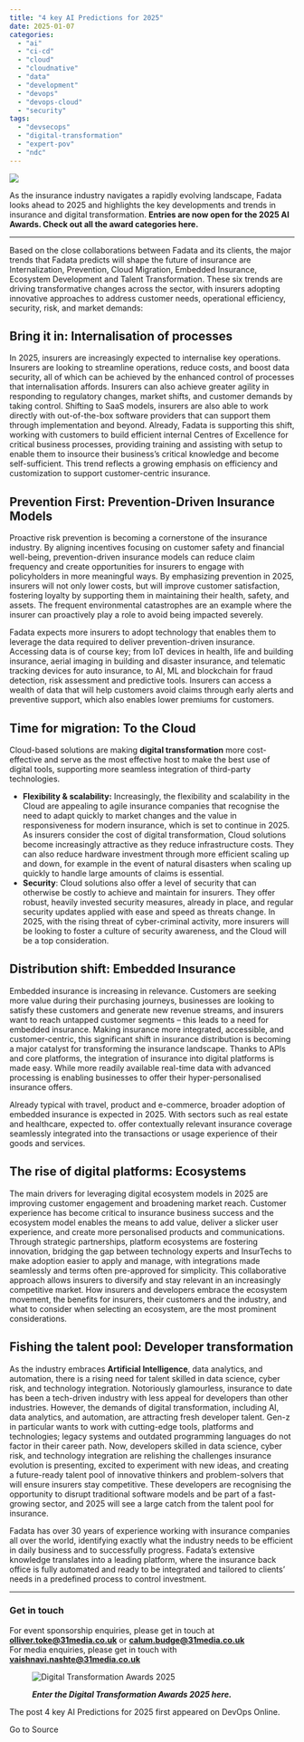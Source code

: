 ```yaml
---
title: "4 key AI Predictions for 2025"
date: 2025-01-07
categories: 
  - "ai"
  - "ci-cd"
  - "cloud"
  - "cloudnative"
  - "data"
  - "development"
  - "devops"
  - "devops-cloud"
  - "security"
tags: 
  - "devsecops"
  - "digital-transformation"
  - "expert-pov"
  - "ndc"
---
```


![](https://www.devopsonline.co.uk/wp-content/uploads/2024/11/AI-webpost-1.jpg)

As the insurance industry navigates a rapidly evolving landscape, Fadata looks ahead to 2025 and highlights the key developments and trends in insurance and digital transformation. **Entries are now open for the 2025 AI Awards. Check out all the award categories here.**

* * *

Based on the close collaborations between Fadata and its clients, the major trends that Fadata predicts will shape the future of insurance are Internalization, Prevention, Cloud Migration, Embedded Insurance, Ecosystem Development and Talent Transformation. These six trends are driving transformative changes across the sector, with insurers adopting innovative approaches to address customer needs, operational efficiency, security, risk, and market demands:

## **Bring it in: Internalisation of processes**

In 2025, insurers are increasingly expected to internalise key operations. Insurers are looking to streamline operations, reduce costs, and boost data security, all of which can be achieved by the enhanced control of processes that internalisation affords. Insurers can also achieve greater agility in responding to regulatory changes, market shifts, and customer demands by taking control. Shifting to SaaS models, insurers are also able to work directly with out-of-the-box software providers that can support them through implementation and beyond. Already, Fadata is supporting this shift, working with customers to build efficient internal Centres of Excellence for critical business processes, providing training and assisting with setup to enable them to insource their business’s critical knowledge and become self-sufficient. This trend reflects a growing emphasis on efficiency and customization to support customer-centric insurance.

## **Prevention First: Prevention-Driven Insurance Models**

Proactive risk prevention is becoming a cornerstone of the insurance industry. By aligning incentives focusing on customer safety and financial well-being, prevention-driven insurance models can reduce claim frequency and create opportunities for insurers to engage with policyholders in more meaningful ways. By emphasizing prevention in 2025, insurers will not only lower costs, but will improve customer satisfaction, fostering loyalty by supporting them in maintaining their health, safety, and assets. The frequent environmental catastrophes are an example where the insurer can proactively play a role to avoid being impacted severely.

Fadata expects more insurers to adopt technology that enables them to leverage the data required to deliver prevention-driven insurance. Accessing data is of course key; from IoT devices in health, life and building insurance, aerial imaging in building and disaster insurance, and telematic tracking devices for auto insurance, to AI, ML and blockchain for fraud detection, risk assessment and predictive tools. Insurers can access a wealth of data that will help customers avoid claims through early alerts and preventive support, which also enables lower premiums for customers.

## **Time for migration: To the Cloud**

Cloud-based solutions are making **digital transformation** more cost-effective and serve as the most effective host to make the best use of digital tools, supporting more seamless integration of third-party technologies.

- **Flexibility & scalability:** Increasingly, the flexibility and scalability in the Cloud are appealing to agile insurance companies that recognise the need to adapt quickly to market changes and the value in responsiveness for modern insurance, which is set to continue in 2025. As insurers consider the cost of digital transformation, Cloud solutions become increasingly attractive as they reduce infrastructure costs. They can also reduce hardware investment through more efficient scaling up and down, for example in the event of natural disasters when scaling up quickly to handle large amounts of claims is essential.
- **Security**: Cloud solutions also offer a level of security that can otherwise be costly to achieve and maintain for insurers. They offer robust, heavily invested security measures, already in place, and regular security updates applied with ease and speed as threats change. In 2025, with the rising threat of cyber-criminal activity, more insurers will be looking to foster a culture of security awareness, and the Cloud will be a top consideration.
    

## **Distribution shift: Embedded Insurance**

Embedded insurance is increasing in relevance. Customers are seeking more value during their purchasing journeys, businesses are looking to satisfy these customers and generate new revenue streams, and insurers want to reach untapped customer segments – this leads to a need for embedded insurance. Making insurance more integrated, accessible, and customer-centric, this significant shift in insurance distribution is becoming a major catalyst for transforming the insurance landscape. Thanks to APIs and core platforms, the integration of insurance into digital platforms is made easy. While more readily available real-time data with advanced processing is enabling businesses to offer their hyper-personalised insurance offers.

Already typical with travel, product and e-commerce, broader adoption of embedded insurance is expected in 2025. With sectors such as real estate and healthcare, expected to. offer contextually relevant insurance coverage seamlessly integrated into the transactions or usage experience of their goods and services.

## **The rise of digital platforms: Ecosystems**

The main drivers for leveraging digital ecosystem models in 2025 are improving customer engagement and broadening market reach. Customer experience has become critical to insurance business success and the ecosystem model enables the means to add value, deliver a slicker user experience, and create more personalised products and communications. Through strategic partnerships, platform ecosystems are fostering innovation, bridging the gap between technology experts and InsurTechs to make adoption easier to apply and manage, with integrations made seamlessly and terms often pre-approved for simplicity. This collaborative approach allows insurers to diversify and stay relevant in an increasingly competitive market. How insurers and developers embrace the ecosystem movement, the benefits for insurers, their customers and the industry, and what to consider when selecting an ecosystem, are the most prominent considerations.

## **Fishing the talent pool: Developer transformation**

As the industry embraces **Artificial Intelligence**, data analytics, and automation, there is a rising need for talent skilled in data science, cyber risk, and technology integration. Notoriously glamourless, insurance to date has been a tech-driven industry with less appeal for developers than other industries. However, the demands of digital transformation, including AI, data analytics, and automation, are attracting fresh developer talent. Gen-z in particular wants to work with cutting-edge tools, platforms and technologies; legacy systems and outdated programming languages do not factor in their career path. Now, developers skilled in data science, cyber risk, and technology integration are relishing the challenges insurance evolution is presenting, excited to experiment with new ideas, and creating a future-ready talent pool of innovative thinkers and problem-solvers that will ensure insurers stay competitive. These developers are recognising the opportunity to disrupt traditional software models and be part of a fast-growing sector, and 2025 will see a large catch from the talent pool for insurance.

Fadata has over 30 years of experience working with insurance companies all over the world, identifying exactly what the industry needs to be efficient in daily business and to successfully progress. Fadata’s extensive knowledge translates into a leading platform, where the insurance back office is fully automated and ready to be integrated and tailored to clients’ needs in a predefined process to control investment.

* * *

### **Get in touch**

For event sponsorship enquiries, please get in touch at **olliver.toke@31media.co.uk** or **calum.budge@31media.co.uk**  
For media enquiries, please get in touch with **vaishnavi.nashte@31media.co.uk**

<figure>

![Digital Transformation Awards 2025](https://www.devopsonline.co.uk/wp-content/uploads/2024/09/DTA_header.png)

<figcaption>

_**Enter the Digital Transformation Awards 2025 here.**_

</figcaption>

</figure>

The post 4 key AI Predictions for 2025 first appeared on DevOps Online.

Go to Source
